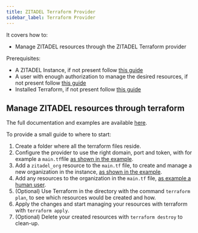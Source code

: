 ```yaml
---
title: ZITADEL Terraform Provider
sidebar_label: Terraform Provider
---
```


It covers how to:

- Manage ZITADEL resources through the ZITADEL Terraform provider

Prerequisites:

- A ZITADEL Instance, if not present follow [this guide](../../start/quickstart)
- A user with enough authorization to manage the desired resources, if not present follow [this guide](/docs/guides/integrate/service-users/authenticate-service-users)
- Installed Terraform, if not present follow [this guide](https://learn.hashicorp.com/tutorials/terraform/install-cli)

## Manage ZITADEL resources through terraform

The full documentation and examples are available [here](https://registry.terraform.io/providers/zitadel/zitadel/latest/docs).

To provide a small guide to where to start:

1. Create a folder where all the terraform files reside.
2. Configure the provider to use the right domain, port and token, with for example a `main.tf`file [as shown in the example](https://registry.terraform.io/providers/zitadel/zitadel/latest/docs).
3. Add a `zitadel_org` resource to the `main.tf` file, to create and manage a new organization in the instance, [as shown in the example](https://registry.terraform.io/providers/zitadel/zitadel/latest/docs/resources/org).
4. Add any resources to the organization in the `main.tf` file, [as example a human user](https://registry.terraform.io/providers/zitadel/zitadel/latest/docs/resources/human_user).
5. (Optional) Use Terraform in the directory with the command `terraform plan`, to see which resources would be created and how.
6. Apply the changes and start managing your resources with terraform with `terraform apply`.
7. (Optional) Delete your created resources with `terraform destroy` to clean-up.
